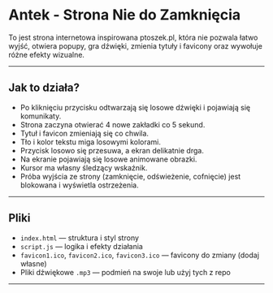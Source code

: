 # Antek - Strona Nie do Zamknięcia

To jest strona internetowa inspirowana ptoszek.pl, która nie pozwala łatwo wyjść, otwiera popupy, gra dźwięki, zmienia tytuły i favicony oraz wywołuje różne efekty wizualne.

---

## Jak to działa?

- Po kliknięciu przycisku odtwarzają się losowe dźwięki i pojawiają się komunikaty.
- Strona zaczyna otwierać 4 nowe zakładki co 5 sekund.
- Tytuł i favicon zmieniają się co chwila.
- Tło i kolor tekstu miga losowymi kolorami.
- Przycisk losowo się przesuwa, a ekran delikatnie drga.
- Na ekranie pojawiają się losowe animowane obrazki.
- Kursor ma własny śledzący wskaźnik.
- Próba wyjścia ze strony (zamknięcie, odświeżenie, cofnięcie) jest blokowana i wyświetla ostrzeżenia.

---

## Pliki

- `index.html` — struktura i styl strony
- `script.js` — logika i efekty działania
- `favicon1.ico`, `favicon2.ico`, `favicon3.ico` — favicony do zmiany (dodaj własne)
- Pliki dźwiękowe `.mp3` — podmień na swoje lub użyj tych z repo

---
